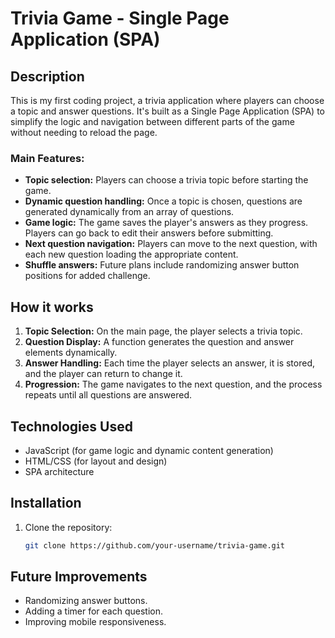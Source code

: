 # Trivia Game - Single Page Application (SPA)

## Description

This is my first coding project, a trivia application where players can choose a topic and answer questions. It's built as a Single Page Application (SPA) to simplify the logic and navigation between different parts of the game without needing to reload the page.

### Main Features:
- **Topic selection:** Players can choose a trivia topic before starting the game.
- **Dynamic question handling:** Once a topic is chosen, questions are generated dynamically from an array of questions.
- **Game logic:** The game saves the player's answers as they progress. Players can go back to edit their answers before submitting.
- **Next question navigation:** Players can move to the next question, with each new question loading the appropriate content.
- **Shuffle answers:** Future plans include randomizing answer button positions for added challenge.

## How it works
1. **Topic Selection:** On the main page, the player selects a trivia topic.
2. **Question Display:** A function generates the question and answer elements dynamically.
3. **Answer Handling:** Each time the player selects an answer, it is stored, and the player can return to change it.
4. **Progression:** The game navigates to the next question, and the process repeats until all questions are answered.

## Technologies Used
- JavaScript (for game logic and dynamic content generation)
- HTML/CSS (for layout and design)
- SPA architecture

## Installation
1. Clone the repository:
   ```bash
   git clone https://github.com/your-username/trivia-game.git

## Future Improvements
- Randomizing answer buttons.
- Adding a timer for each question.
- Improving mobile responsiveness.

